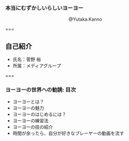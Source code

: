 ### 本当にむずかしいらしいヨーヨー

<p style="text-align: center;">@Yutaka.Kanno</p>

===

## 自己紹介

* 氏名：菅野 裕
* 所属：メディアグループ

===


### ヨーヨーの世界への勧誘: 目次

* ヨーヨーとは？
* ヨーヨーの魅力
* ヨーヨーのはじめるには？
* ヨーヨーの練習法
* ヨーヨーの技の紹介
* 時間が余ったら、自分が好きなプレーヤーの動画を流す

